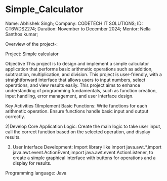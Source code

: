 # Simple_Calculator
Name: Abhishek Singh;
Company: CODETECH IT SOLUTIONS;
ID: CT6WDS2274;
Duration: November to December 2024;
Mentor: Nella Santhos kumar;

Overview of the project-:

Project: Simple calculator

Objective
This project is to design and implement a simple calculator application that performs basic arithmetic operations such as addition, subtraction, multiplication, and division. This project is user-friendly, with a straightforward interface that allows users to input numbers, select operations, and view results easily. This project aims to enhance understanding of programming fundamentals, such as function creation, input handling, error management, and user interface design.

Key Activities
1)Implement Basic Functions:
  Write functions for each arithmetic operation.
  Ensure functions handle basic input and output correctly.

2)Develop Core Application Logic:
  Create the main logic to take user input, call the correct function based on the selected operation, and display results.

3) User Interface Development:
   Import library like import java.awt.*,import java.awt.event.ActionEvent,import java.awt.event.ActionListener, to create a simple          graphical interface with buttons for operations and a display for results.

Programming language: Java

    
